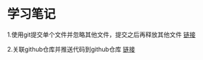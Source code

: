 # 学习笔记

1.使用git提交单个文件并忽略其他文件，提交之后再释放其他文件 [链接](https://github.com/SkyHots/NoteLearn/blob/main/GitLearn/%E4%BD%BF%E7%94%A8git%E6%8F%90%E4%BA%A4%E5%8D%95%E4%B8%AA%E6%96%87%E4%BB%B6%E5%B9%B6%E5%BF%BD%E7%95%A5%E5%85%B6%E4%BB%96%E6%96%87%E4%BB%B6%EF%BC%8C%E6%8F%90%E4%BA%A4%E4%B9%8B%E5%90%8E%E5%86%8D%E9%87%8A%E6%94%BE%E5%85%B6%E4%BB%96%E6%96%87%E4%BB%B6.md)

2.关联github仓库并推送代码到github仓库 [链接](https://github.com/SkyHots/NoteLearn/blob/main/GitLearn/%E5%85%B3%E8%81%94github%E4%BB%93%E5%BA%93%E5%B9%B6%E6%8E%A8%E9%80%81%E4%BB%A3%E7%A0%81%E5%88%B0github%E4%BB%93%E5%BA%93.md)